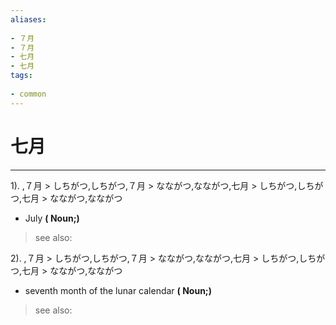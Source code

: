 ```yaml
---
aliases:
    
- ７月
- ７月
- 七月
- 七月
tags:
    
- common
---
```


# 七月
---
1).
,７月 > しちがつ,しちがつ,７月 > なながつ,なながつ,七月 > しちがつ,しちがつ,七月 > なながつ,なながつ

- July
**( Noun;)**
> see also: 
            
2).
,７月 > しちがつ,しちがつ,７月 > なながつ,なながつ,七月 > しちがつ,しちがつ,七月 > なながつ,なながつ

- seventh month of the lunar calendar
**( Noun;)**
> see also: 
            